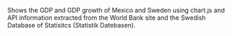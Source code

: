 
Shows the GDP and GDP growth of Mexico and Sweden using chart.js and API information extracted from the World Bank site
and the Swedish Database of Statisitcs (Statistik Datebasen).
